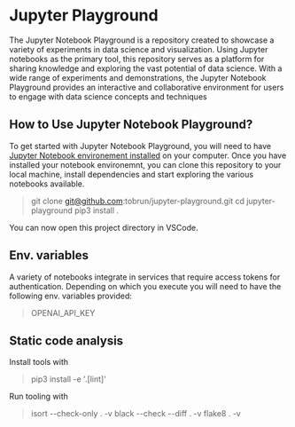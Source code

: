 # Jupyter Playground

The Jupyter Notebook Playground is a repository created to showcase a variety of experiments in data science and visualization. Using Jupyter notebooks as the primary tool, this repository serves as a platform for sharing knowledge and exploring the vast potential of data science. With a wide range of experiments and demonstrations, the Jupyter Notebook Playground provides an interactive and collaborative environment for users to engage with data science concepts and techniques

## How to Use Jupyter Notebook Playground?

To get started with Jupyter Notebook Playground, you will need to have [Jupyter Notebook environement installed](https://code.visualstudio.com/docs/datascience/jupyter-notebooks) on your computer. Once you have installed your notebook environemnt, you can clone this repository to your local machine, install dependencies and start exploring the various notebooks available.

> git clone git@github.com:tobrun/jupyter-playground.git
> cd jupyter-playground
> pip3 install .

You can now open this project directory in VSCode.

## Env. variables

A variety of notebooks integrate in services that require access tokens for authentication. Depending on which you execute you will need to have the following env. variables provided:

> OPENAI_API_KEY

## Static code analysis

Install tools with
> pip3 install -e '.[lint]'

Run tooling with
> isort --check-only . -v
> black --check --diff . -v
> flake8 . -v
